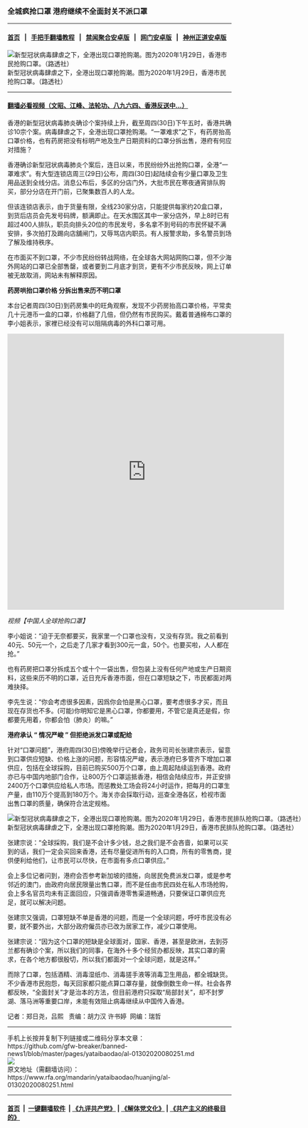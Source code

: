 ### 全城疯抢口罩  港府继续不全面封关不派口罩
------------------------

#### [首页](https://github.com/gfw-breaker/banned-news1/blob/master/README.md) &nbsp;&nbsp;|&nbsp;&nbsp; [手把手翻墙教程](https://github.com/gfw-breaker/guides/wiki) &nbsp;&nbsp;|&nbsp;&nbsp; [禁闻聚合安卓版](https://github.com/gfw-breaker/bn-android) &nbsp;&nbsp;|&nbsp;&nbsp; [网门安卓版](https://github.com/oGate2/oGate) &nbsp;&nbsp;|&nbsp;&nbsp; [神州正道安卓版](https://github.com/SzzdOgate/update) 



<div id="headerimg">
 <img alt="新型冠状病毒肆虐之下，全港出现口罩抢购潮。图为2020年1月29日，香港市民抢购口罩。（路透社）" src="https://www.rfa.org/mandarin/yataibaodao/huanjing/al-01302020080251.html/2020-01-29T073843Z_182051556_RC2JPE954D2C_RTRMADP_3_CHINA-HEALTH-HONGKONG.JPG/@@images/90c10bec-c256-4319-8c01-295838698768.jpeg" title="新型冠状病毒肆虐之下，全港出现口罩抢购潮。图为2020年1月29日，香港市民抢购口罩。（路透社）"/>
 <div id="headerimgcontents">
  <div id="headerimgcaption">
   <span>
    新型冠状病毒肆虐之下，全港出现口罩抢购潮。图为2020年1月29日，香港市民抢购口罩。（路透社）
   </span>
   <!-- zoomattribute -->
  </div>
  <!-- headerimgcaption -->
 </div>
 <!-- headerimagecontents -->
</div>

<hr/>


#### [翻墙必看视频（文昭、江峰、法轮功、八九六四、香港反送中...）](http://167.172.214.107/home.html)

<div id="storytext">
 <div>
  <div class="slot_header">
  </div>
 </div>
 <p>
  香港的新型冠状病毒肺炎确诊个案持续上升，截至周四(30日)下午五时，香港共确诊10宗个案。病毒肆虐之下，全港出现口罩抢购潮。“一罩难求”之下，有药房抬高口罩价格，也有药房把没有标明产地及生产日期资料的口罩分拆出售，港府有何应对措施？
 </p>
 <p>
  香港确诊新型冠状病毒肺炎个案后，连日以来，市民纷纷外出抢购口罩，全港“一罩难求”。有大型连锁店周三(29日)公布，周四(30日)起陆续会有少量口罩及卫生用品送到全线分店。消息公布后，多区的分店门外，大批市民在寒夜通宵排队购买，部分分店在开门前，已聚集数百人的人龙。
 </p>
 <p>
 </p>
 <p>
 </p>
 <p>
  但该连锁店表示，由于货量有限，全线230家分店，只能提供每家约20盒口罩，到货后店员会先发号码牌，额满即止。在天水围区其中一家分店外，早上8时已有超过400人排队，职员向排头20位的市民发号，多名拿不到号码的市民怀疑不满安排，多次拍打及踢向店舖闸门，又辱骂店内职员。有人报警求助，多名警员到场了解及维持秩序。
 </p>
 <p>
  在市面买不到口罩，不少市民纷纷转战网络，在全球各大网站网购口罩，但不少海外网站的口罩已全部售罄，或者要到二月底才到货，更有不少市民反映，网上订单被无故取消，网站未有解释原因。
 </p>
 <p>
  <b>
   药房哄抬口罩价格
  </b>
  <b>
  </b>
  <b>
   分拆出售来历不明口罩
  </b>
 </p>
 <p>
  本台记者周四(30日)到药房集中的旺角观察，发现不少药房抬高口罩价格，平常卖几十元港币一盒的口罩，价格翻了几倍，但仍然有市民购买。戴着普通棉布口罩的李小姐表示，家裡已经没有可以阻隔病毒的外科口罩可用。
 </p>
 <p>
 </p>
 <p>
  <iframe frameborder="0" height="620" scrolling="no" src="https://www.facebook.com/plugins/video.php?href=https%3A%2F%2Fwww.facebook.com%2FRFAChinese%2Fvideos%2F483928762293927%2F&amp;show_text=0&amp;width=622" width="622">
  </iframe>
 </p>
 <p>
  <i>
   视频【中国人全球抢购口罩】
  </i>
 </p>
 <p>
 </p>
 <p>
  李小姐说：“迫于无奈都要买，我家里一个口罩也没有，又没有存货。我之前看到40元、50元一个，之后走了几家才看到300元一盒，50个。也要买啦，人人都在抢。”
 </p>
 <p>
  也有药房把口罩分拆成五个或十个一袋出售，但包装上没有任何产地或生产日期资料，这些来历不明的口罩，近日充斥香港市面，但在口罩短缺之下，市民都面对两难抉择。
 </p>
 <p>
  李先生说：“你会考虑很多因素，因爲你会怕是黑心口罩，要考虑很多才买，而且现在存货也不多。(可能)你明知它是黑心口罩，你都要用，不管它是真还是假，你都要先用着，你都会怕（肺炎）的嘛。”
 </p>
 <p>
  <b>
   港府承认
  </b>
  <b>
   “
  </b>
  <b>
   情况严峻
  </b>
  <b>
   ”
  </b>
  <b>
   但拒绝派发口罩或配给
  </b>
 </p>
 <p>
  针对“口罩问题”，港府周四(30日)傍晚举行记者会，政务司司长张建宗表示，留意到口罩供应短缺、价格上涨的问题，形容情况严峻，表示港府已多管齐下增加口罩供应，包括在全球採购，目前已购买500万个口罩，由上周起陆续运到香港。政府亦已与中国内地部门合作，让800万个口罩运抵香港，相信会陆续应市，并正安排2400万个口罩供应给私人市场。而惩教处工场会将24小时运作，把每月的口罩生产量，由110万个提高到180万个。海关亦会採取行动，巡查全港各区，检视市面出售口罩的质量，确保符合法定规格。
 </p>
 <p>
 </p>
 <p>
  <div class="image-inline captioned" style="width:1500px;">
   <div style="width:1500px;">
    <img alt="新型冠状病毒肆虐之下，全港出现口罩抢购潮。图为2020年1月29日，香港市民排队抢购口罩。（路透社）" src="https://www.rfa.org/mandarin/yataibaodao/huanjing/al-01302020080251.html/2020-01-29T073719Z_1908845590_RC2JPE9TJ783_RTRMADP_3_CHINA-HEALTH-HONGKONG.JPG" title="新型冠状病毒肆虐之下，全港出现口罩抢购潮。图为2020年1月29日，香港市民排队抢购口罩。（路透社）"/>
   </div>
   <div class="image-caption">
    <span style="width:1500px;">
     新型冠状病毒肆虐之下，全港出现口罩抢购潮。图为2020年1月29日，香港市民排队抢购口罩。（路透社）
    </span>
    <span class="copyright">
    </span>
   </div>
  </div>
 </p>
 <p>
  张建宗说：“全球採购，我们是不会计多少钱，总之我们是不会吝啬，如果可以买到的话，我们一定会买回来香港，还有尽量促进所有的入口商，所有的零售商，提供便利给他们，让市民可以尽快，在市面有多点口罩供应。”
 </p>
 <p>
  会上多位记者问到，港府会否参考新加坡的措施，向居民免费派发口罩，或是参考邻近的澳门，由政府向居民限量出售口罩，而不是任由市民四处在私人市场抢购，会上多名官员均未有正面回应，只强调香港零售渠道畅通，只要保证口罩供应充足，就可以解决问题。
 </p>
 <p>
  张建宗又强调，口罩短缺不单是香港的问题，而是一个全球问题，呼吁市民没有必要，就不要外出，大部分政府僱员亦已改为居家工作，减少口罩使用。
 </p>
 <p>
  张建宗说：“因为这个口罩的短缺是全球面对，国家、香港，甚至是欧洲，去到芬兰都有确诊个案，所以我们的同事，在海外十多个经贸办都反映，其实口罩的需求，在各个地方都很殷切，所以我们都面对一个全球问题，就是这样。”
 </p>
 <p>
  而除了口罩，包括酒精、消毒湿纸巾、消毒搓手液等消毒卫生用品，都全城缺货。不少香港市民抱怨，每天回家都只能点算口罩存量，就像倒数生命一样。社会各界都反映，“全面封关”才是治本的方法，但目前港府只採取“局部封关”，却不封罗湖、落马洲等重要口岸，未能有效阻止病毒继续从中国传入香港。
 </p>
 <p>
 </p>
 <p>
  记者：郑日尧，吕熙   责编：胡力汉 许书婷  网编：瑞哲
 </p>
</div>

<hr/>
手机上长按并复制下列链接或二维码分享本文章：<br/>
https://github.com/gfw-breaker/banned-news1/blob/master/pages/yataibaodao/al-01302020080251.md <br/>
<a href='https://github.com/gfw-breaker/banned-news1/blob/master/pages/yataibaodao/al-01302020080251.md'><img src='https://github.com/gfw-breaker/banned-news1/blob/master/pages/yataibaodao/al-01302020080251.md.png'/></a> <br/>
原文地址（需翻墙访问）：https://www.rfa.org/mandarin/yataibaodao/huanjing/al-01302020080251.html


------------------------
#### [首页](https://github.com/gfw-breaker/banned-news1/blob/master/README.md) &nbsp;|&nbsp; [一键翻墙软件](https://github.com/gfw-breaker/nogfw/blob/master/README.md) &nbsp;| [《九评共产党》](https://github.com/gfw-breaker/9ping.md/blob/master/README.md#九评之一评共产党是什么) | [《解体党文化》](https://github.com/gfw-breaker/jtdwh.md/blob/master/README.md) | [《共产主义的终极目的》](https://github.com/gfw-breaker/gczydzjmd.md/blob/master/README.md)


<img src='http://gfw-breaker.win/banned-news/pages/yataibaodao/al-01302020080251.md' width='0px' height='0px'/>